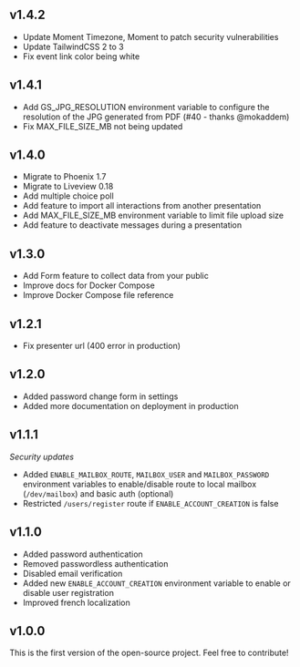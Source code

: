 ## v1.4.2

- Update Moment Timezone, Moment to patch security vulnerabilities
- Update TailwindCSS 2 to 3
- Fix event link color being white

## v1.4.1

- Add GS_JPG_RESOLUTION environment variable to configure the resolution of the JPG generated from PDF (#40 - thanks @mokaddem)
- Fix MAX_FILE_SIZE_MB not being updated

## v1.4.0

- Migrate to Phoenix 1.7
- Migrate to Liveview 0.18
- Add multiple choice poll
- Add feature to import all interactions from another presentation
- Add MAX_FILE_SIZE_MB environment variable to limit file upload size
- Add feature to deactivate messages during a presentation


## v1.3.0

- Add Form feature to collect data from your public
- Improve docs for Docker Compose
- Improve Docker Compose file reference


## v1.2.1

- Fix presenter url (400 error in production)


## v1.2.0

- Added password change form in settings
- Added more documentation on deployment in production


## v1.1.1

_Security updates_

- Added `ENABLE_MAILBOX_ROUTE`, `MAILBOX_USER` and `MAILBOX_PASSWORD` environment variables to enable/disable route to local mailbox (`/dev/mailbox`) and basic auth (optional)
- Restricted `/users/register` route if `ENABLE_ACCOUNT_CREATION` is false


## v1.1.0

- Added password authentication
- Removed passwordless authentication
- Disabled email verification
- Added new `ENABLE_ACCOUNT_CREATION` environment variable to enable or disable user registration
- Improved french localization


## v1.0.0

This is the first version of the open-source project. Feel free to contribute!
